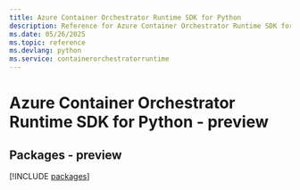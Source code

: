 ```yaml
---
title: Azure Container Orchestrator Runtime SDK for Python
description: Reference for Azure Container Orchestrator Runtime SDK for Python
ms.date: 05/26/2025
ms.topic: reference
ms.devlang: python
ms.service: containerorchestratorruntime
---
```

# Azure Container Orchestrator Runtime SDK for Python - preview
## Packages - preview
[!INCLUDE [packages](container-orchestrator-runtime-index.md)]